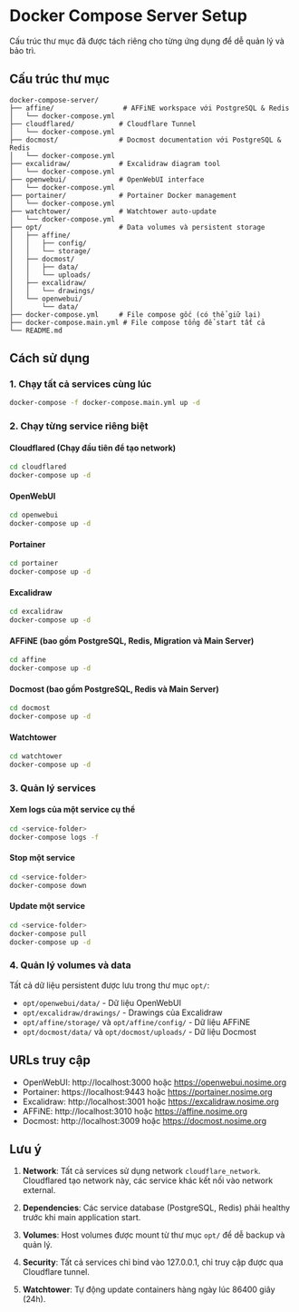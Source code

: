# Docker Compose Server Setup

Cấu trúc thư mục đã được tách riêng cho từng ứng dụng để dễ quản lý và bảo trì.

## Cấu trúc thư mục

```
docker-compose-server/
├── affine/                 # AFFiNE workspace với PostgreSQL & Redis
│   └── docker-compose.yml
├── cloudflared/           # Cloudflare Tunnel
│   └── docker-compose.yml
├── docmost/               # Docmost documentation với PostgreSQL & Redis
│   └── docker-compose.yml
├── excalidraw/            # Excalidraw diagram tool
│   └── docker-compose.yml
├── openwebui/             # OpenWebUI interface
│   └── docker-compose.yml
├── portainer/             # Portainer Docker management
│   └── docker-compose.yml
├── watchtower/            # Watchtower auto-update
│   └── docker-compose.yml
├── opt/                   # Data volumes và persistent storage
│   ├── affine/
│   │   ├── config/
│   │   └── storage/
│   ├── docmost/
│   │   ├── data/
│   │   └── uploads/
│   ├── excalidraw/
│   │   └── drawings/
│   └── openwebui/
│       └── data/
├── docker-compose.yml     # File compose gốc (có thể giữ lại)
├── docker-compose.main.yml # File compose tổng để start tất cả
└── README.md
```

## Cách sử dụng

### 1. Chạy tất cả services cùng lúc

```bash
docker-compose -f docker-compose.main.yml up -d
```

### 2. Chạy từng service riêng biệt

#### Cloudflared (Chạy đầu tiên để tạo network)

```bash
cd cloudflared
docker-compose up -d
```

#### OpenWebUI

```bash
cd openwebui
docker-compose up -d
```

#### Portainer

```bash
cd portainer
docker-compose up -d
```

#### Excalidraw

```bash
cd excalidraw
docker-compose up -d
```

#### AFFiNE (bao gồm PostgreSQL, Redis, Migration và Main Server)

```bash
cd affine
docker-compose up -d
```

#### Docmost (bao gồm PostgreSQL, Redis và Main Server)

```bash
cd docmost
docker-compose up -d
```

#### Watchtower

```bash
cd watchtower
docker-compose up -d
```

### 3. Quản lý services

#### Xem logs của một service cụ thể

```bash
cd <service-folder>
docker-compose logs -f
```

#### Stop một service

```bash
cd <service-folder>
docker-compose down
```

#### Update một service

```bash
cd <service-folder>
docker-compose pull
docker-compose up -d
```

### 4. Quản lý volumes và data

Tất cả dữ liệu persistent được lưu trong thư mục `opt/`:

- `opt/openwebui/data/` - Dữ liệu OpenWebUI
- `opt/excalidraw/drawings/` - Drawings của Excalidraw
- `opt/affine/storage/` và `opt/affine/config/` - Dữ liệu AFFiNE
- `opt/docmost/data/` và `opt/docmost/uploads/` - Dữ liệu Docmost

## URLs truy cập

- OpenWebUI: http://localhost:3000 hoặc https://openwebui.nosime.org
- Portainer: https://localhost:9443 hoặc https://portainer.nosime.org
- Excalidraw: http://localhost:3001 hoặc https://excalidraw.nosime.org
- AFFiNE: http://localhost:3010 hoặc https://affine.nosime.org
- Docmost: http://localhost:3009 hoặc https://docmost.nosime.org

## Lưu ý

1. **Network**: Tất cả services sử dụng network `cloudflare_network`. Cloudflared tạo network này, các service khác kết nối vào network external.

2. **Dependencies**: Các service database (PostgreSQL, Redis) phải healthy trước khi main application start.

3. **Volumes**: Host volumes được mount từ thư mục `opt/` để dễ backup và quản lý.

4. **Security**: Tất cả services chỉ bind vào 127.0.0.1, chỉ truy cập được qua Cloudflare tunnel.

5. **Watchtower**: Tự động update containers hàng ngày lúc 86400 giây (24h).
